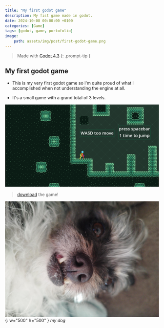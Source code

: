 ```yaml
---
title: "My first godot game"
description: My fist game made in godot.
date: 2024-10-08 00:00:00 +0100
categories: [Game]
tags: [godot, game, portofolio]
image:
    path: assets/img/post/first-godot-game.png
---
```

>Made with [Godot 4.3](https://godotengine.org/download/archive/4.3-stable/)
{: .prompt-tip }
## My first godot game

- This is my very first godot game so I'm quite proud of what I accomplished when not understanding the engine at all.

- It's a small game with a grand total of 3 levels.

![me](/assets/img/post/first-godot-game.png)

> [download](https://github.com/DeanLemans/2d-platformer-godot/releases) the game!

![dog4](assets/img/personal/dog4.jpg){: w="500" h="500" }
_my dog_